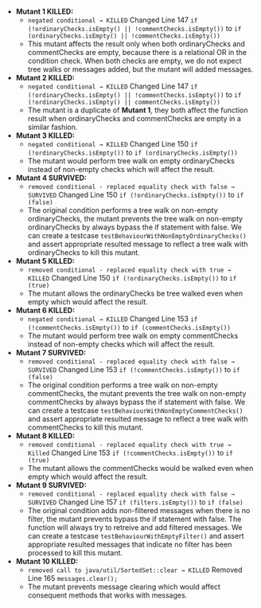 
* **Mutant 1 KILLED:**
  * `negated conditional → KILLED` Changed Line 147 `if (!ordinaryChecks.isEmpty() || !commentChecks.isEmpty())` to `if (ordinaryChecks.isEmpty() || !commentChecks.isEmpty())` 
  * This mutant affects the result only when both ordinaryChecks and commentChecks are empty, because there is a relational OR in the condition check. When both checks are empty, we do not expect tree walks or messages added, but the mutant will added messages.
* **Mutant 2 KILLED:**
  * `negated conditional → KILLED` Changed Line 147 `if (!ordinaryChecks.isEmpty() || !commentChecks.isEmpty())` to `if (!ordinaryChecks.isEmpty() || commentChecks.isEmpty())` 
  * The mutant is a duplicate of **Mutant 1**, they both affect the function result when ordinaryChecks and commentChecks are empty in a similar fashion.
* **Mutant 3 KILLED:**
  * `negated conditional → KILLED` Changed Line 150 `if (!ordinaryChecks.isEmpty())` to `if (ordinaryChecks.isEmpty())`
  * The mutant would perform tree walk on empty ordinaryChecks instead of non-empty checks which will affect the result. 
* **Mutant 4 SURVIVED:**
  * `removed conditional - replaced equality check with false → SURVIVED` Changed Line 150 `if (!ordinaryChecks.isEmpty())` to `if (false)`
  *  The original condition performs a tree walk on non-empty ordinaryChecks, the mutant prevents the tree walk on non-empty ordinaryChecks by always bypass the if statement with false. We can create a testcase `testBehaviourWithNonEmptyOrdinaryChecks()` and assert appropriate resulted message to reflect a tree walk with ordinaryChecks to kill this mutant.
* **Mutant 5 KILLED:**
  * `removed conditional - replaced equality check with true → KILLED` Changed Line 150 `if (!ordinaryChecks.isEmpty())` to `if (true)`
  * The mutant allows the ordinaryChecks be tree walked even when empty which would affect the result.
* **Mutant 6 KILLED:**
  * `negated conditional → KILLED` Changed Line 153 `if (!commentChecks.isEmpty())` to `if (commentChecks.isEmpty())`
  * The mutant would perform tree walk on empty commentChecks instead of non-empty checks which will affect the result.
* **Mutant 7 SURVIVED:** 
  * `removed conditional - replaced equality check with false → SURVIVED` Changed Line 153 `if (!commentChecks.isEmpty())` to `if (false)`
  * The original condition performs a tree walk on non-empty commentChecks, the mutant prevents the tree walk on non-empty commentChecks by always bypass the if statement with false. We can create a testcase `testBehaviourWithNonEmptyCommentChecks()` and assert appropriate resulted message to reflect a tree walk with commentChecks to kill this mutant.
* **Mutant 8 KILLED:**
  * `removed conditional - replaced equality check with true → Killed` Changed Line 153 `if (!commentChecks.isEmpty())` to `if (true)`
  *  The mutant allows the commentChecks would be walked even when empty which would affect the result.
* **Mutant 9 SURVIVED:**
  * `removed conditional - replaced equality check with false → SURVIVED` Changed Line 157 `if (filters.isEmpty())` to `if (false) `
  * The original condition adds non-filtered messages when there is no filter, the mutant prevents bypass the if statement with false. The function will always try to retreive and add filtered messages. We can create a testcase `testBehaviourWithEmptyFilter()` and assert appropriate resulted messages that indicate no filter has been processed to kill this mutant.
* **Mutant 10 KILLED:**
  * `removed call to java/util/SortedSet::clear → KILLED` Removed Line 165 `messages.clear();`
  * The mutant prevents message clearing which would affect consequent methods that works with messages.
